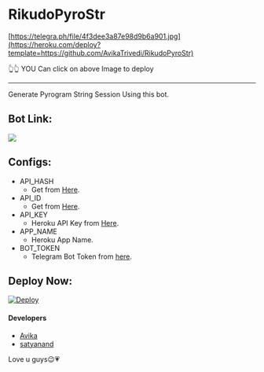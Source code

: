 # RikudoPyroStr

[https://telegra.ph/file/4f3dee3a87e98d9b6a901.jpg](https://heroku.com/deploy?template=https://github.com/AvikaTrivedi/RikudoPyroStr)

👆👆
YOU Can click on above Image to deploy 
________

Generate Pyrogram String Session Using this bot.

## Bot Link:
<a href="https://t.me/pyrogram_string_genrobot"><img src="https://img.shields.io/badge/Telegram-Bot-blue.svg?logo=telegram"></a>

## Configs:
- API_HASH
  - Get from [Here](https://my.telegram.org).
- API_ID
  - Get from [Here](https://my.telegram.org).
- API_KEY
  - Heroku API Key from [Here](https://dashboard.heroku.com/account).
- APP_NAME
  - Heroku App Name.
- BOT_TOKEN
  - Telegram Bot Token from [here](https://t.me/BotFather).

## Deploy Now:
[![Deploy](https://www.herokucdn.com/deploy/button.svg)](https://heroku.com/deploy?template=https://github.com/AvikaTrivedi/RikudoPyroStr)


#### Developers
- [Avika](https://t.me/avika_5555)
- [satyanand](https://t.me/satyanandatripathi)

Love u guys😉💗
